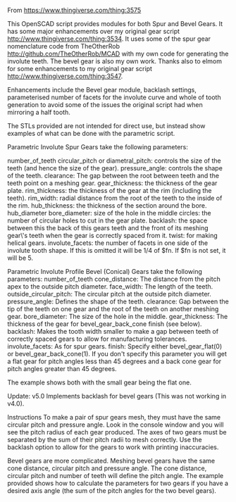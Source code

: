 From https://www.thingiverse.com/thing:3575

This OpenSCAD script provides modules for both Spur and Bevel Gears.
It has some major enhancements over my original gear script
http://www.thingiverse.com/thing:3534. It uses some of the spur
gear nomenclature code from TheOtherRob http://github.com/TheOtherRob/MCAD
with my own code for generating the involute teeth. The bevel gear
is also my own work. Thanks also to elmom for some enhancements to
my original gear script http://www.thingiverse.com/thing:3547.

Enhancements include the Bevel gear module, backlash settings,
parameterised number of facets for the involute curve and whole of
tooth generation to avoid some of the issues the original script
had when mirroring a half tooth.

The STLs provided are not intended for direct use, but instead show
examples of what can be done with the parametric script.

Parametric Involute Spur Gears take the following parameters:

number_of_teeth 
circular_pitch or diametral_pitch: controls the
size of the teeth (and hence the size of the gear).
pressure_angle: controls the shape of the teeth.
clearance: The gap between the
root between teeth and the teeth point on a meshing gear.
gear_thickness: the thickness of the gear plate.
rim_thickness: the thickness of the gear at the rim (including the teeth).
rim_width: radial distance from the root of the teeth to the inside of the rim.
hub_thickness: the thickness of the section around the bore.
hub_diameter 
bore_diameter: size of the hole in the middle 
circles: the number of circular holes to cut in the gear plate.
backlash: the space between this the back of this gears teeth and the front
of its meshing gear\\'s teeth when the gear is correctly spaced
from it.
twist: for making helical gears.
involute_facets: the number of facets in one side of the involute tooth shape.
If this is omitted it will be 1/4 of $fn. If $fn is not set, it will be 5.

Parametric Involute Profile Bevel (Conical) Gears take the following
parameters: 
number_of_teeth 
cone_distance: The distance from the pitch apex to the outside pitch diameter.
face_width: The length of the teeth.
outside_circular_pitch: The circular pitch at the outside pitch diameter.
pressure_angle: Defines the shape of the teeth.
clearance: Gap between the tip of the teeth on one gear and
    the root of the teeth on another meshing gear.
bore_diameter: The size of the hole in the middle.
gear_thickness: The thickness of the gear for bevel_gear_back_cone finish (see below).
backlash: Makes the tooth width smaller to make a gap between teeth of correctly spaced gears to allow for manufacturing tolerances.
involute_facets: As for spur gears.
finish: Specify either bevel_gear_flat(0) or
bevel_gear_back_cone(1).
If you don't specify this parameter you
will get a flat gear for pitch angles less than 45 degrees and a
back cone gear for pitch angles greater than 45 degrees.

The example shows both with the small gear being the flat one.

Update: v5.0 Implements backlash for bevel gears (This was not
working in v4.0).

Instructions To make a pair of spur gears mesh, they must have the
same circular pitch and pressure angle. Look in the console window
and you will see the pitch radius of each gear produced. The axes
of two gears must be separated by the sum of their pitch radii to
mesh correctly. Use the backlash option to allow for the gears to
work with printing inaccuracies.

Bevel gears are more complicated. Meshing bevel gears have the same
cone distance, circular pitch and pressure angle. The cone distance,
circular pitch and number of teeth will define the pitch angle. The
example provided shows how to calculate the parameters for two gears
if you have a desired axis angle (the sum of the pitch angles for
the two bevel gears).
